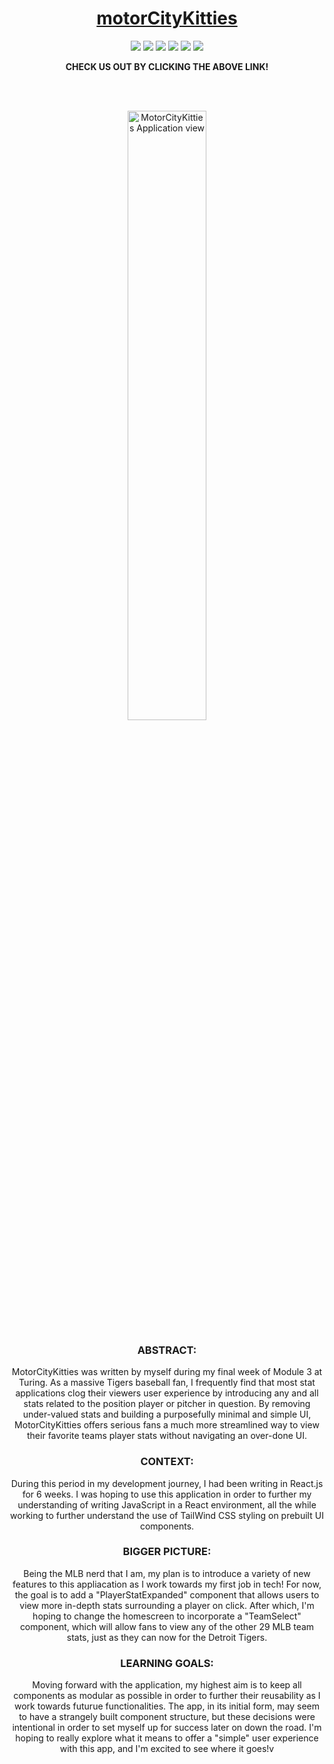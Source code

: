 <h1 align="center">
  <a href="https://motorcitykitties-ixzavke97-robert-phillips33s-projects.vercel.app/">motorCityKitties</a>
</h1>

<p align="center">
  <img src="https://img.shields.io/badge/React-20232A?style=for-the-badge&logo=react&logoColor=61DAFB" />
  <img src="https://img.shields.io/badge/React_Router-CA4245?style=for-the-badge&logo=react-router&logoColor=white" />
  <img src="https://img.shields.io/badge/JavaScript-F7DF1E?style=for-the-badge&logo=javascript&logoColor=black" />
  <img src="https://img.shields.io/badge/Vite-646CFF.svg?style=for-the-badge&logo=Vite&logoColor=white" />
  <img src="https://img.shields.io/badge/Tailwind%20CSS-06B6D4.svg?style=for-the-badge&logo=Tailwind-CSS&logoColor=white" />
  <img src="https://img.shields.io/badge/Cypress-17202C?style=for-the-badge&logo=cypress&logoColor=white" />
</p>

<div align="center">
  <strong>CHECK US OUT BY CLICKING THE ABOVE LINK!</strong>
</div>

<br></br>

<div align="center">
  <img src="https://i.imgur.com/fPs7Avi.png" alt="MotorCityKitties Application view" width="50%" />
</div>

### <div align="center">ABSTRACT:</div>
[//]: <> (Briefly describe what you built and its features. What problem is the app solving? How does this application solve that problem?)
<div align="center">MotorCityKitties was written by myself during my final week of Module 3 at Turing. As a massive Tigers baseball fan, I frequently find that most stat applications clog their viewers user experience by introducing any and all stats related to the position player or pitcher in question. By removing under-valued stats and building a purposefully minimal and simple UI, MotorCityKitties offers serious fans a much more streamlined way to view their favorite teams player stats without navigating an over-done UI.</div>

### <div align="center">CONTEXT:</div>
<div align="center">During this period in my development journey, I had been writing in React.js for 6 weeks. I was hoping to use this application in order to further my understanding of writing JavaScript in a React environment, all the while working to further understand the use of TailWind CSS styling on prebuilt UI components.</div>

### <div align="center">BIGGER PICTURE:</div>
<div align="center">Being the MLB nerd that I am, my plan is to introduce a variety of new features to this appliacation as I work towards my first job in tech! For now, the goal is to add a "PlayerStatExpanded" component that allows users to view more in-depth stats surrounding a player on click. After which, I'm hoping to change the homescreen to incorporate a "TeamSelect" component, which will allow fans to view any of the other 29 MLB team stats, just as they can now for the Detroit Tigers.</div>



### <div align="center">LEARNING GOALS:</div>
<div align="center">Moving forward with the application, my highest aim is to keep all components as modular as possible in order to further their reusability as I work towards futurue functionalities. The app, in its initial form, may seem to have a strangely built component structure, but these decisions were intentional in order to set myself up for success later on down the road. I'm hoping to really explore what it means to offer a "simple" user experience with this app, and I'm excited to see where it goes!v</div>

